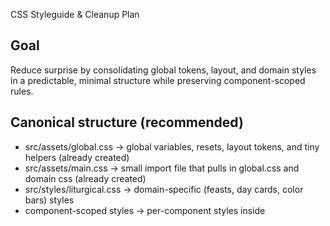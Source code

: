 CSS Styleguide & Cleanup Plan

Goal
----
Reduce surprise by consolidating global tokens, layout, and domain styles in a predictable, minimal structure while preserving component-scoped rules.

Canonical structure (recommended)
---------------------------------
- src/assets/global.css  -> global variables, resets, layout tokens, and tiny helpers (already created)
- src/assets/main.css    -> small import file that pulls in global.css and domain css (already created)
- src/styles/liturgical.css -> domain-specific (feasts, day cards, color bars) styles
- component-scoped styles -> per-component styles inside <style scoped> in .vue files
- src/styles/_archive/  -> keep archived/legacy CSS here (not imported by default)

Current inventory
-----------------
(only files under src/)
- src/assets/global.css      (consolidated global tokens & resets)
- src/assets/main.css        (imports global.css and liturgical.css)
- src/assets/base.css        (stub that imports global.css)
- src/assets/archive/base.css (archived copy)
- src/styles/liturgical.css  (domain styles: feasts, cards, controls)
- src/styles/shared.css      (stub that imports global + liturgical)
- src/styles/archive/*       (archived originals)

Principles
----------
- Single source of truth for variables: only `src/assets/global.css` should declare :root tokens.
- Keep layout tokens and responsive breakpoints in `global.css`.
- Domain styles live in `src/styles/liturgical.css` (or split into `feasts.css`, `calendar.css` if desired).
- Component-specific layout and display rules live in each component's `<style scoped>` block.
- Avoid global utility classes except true utilities (e.g., .sr-only, .visually-hidden, .desktop-only). If a class is only used by one component, move it to that component's scoped styles.

Safe cleanup plan (manual, reversible)
--------------------------------------
1) Confirm no runtime imports of `shared.css` or `base.css` remain. We replaced those with stubs, so runtime should be safe.

2) Move archived files to a single archive folder (already done in this cleanup):
   - mkdir -p src/styles/_archive
   - archived content moved to `src/styles/_archive/` and `src/assets/archive/` was removed
   - compatibility stubs (`src/assets/base.css`, `src/styles/shared.css`) remain and import canonical files to avoid breaking runtime while we validate changes

3) Merge any useful duplicate domain rules from archive into `src/styles/liturgical.css`.
   - Do this by copying small sections at a time and running the app/tests to confirm.

4) Remove stub files only after verifying defaults work across pages:
   - git rm src/assets/base.css
   - git rm src/styles/shared.css
   (keep archive until confident)

5) Optional: split `liturgical.css` into smaller files if it grows large (e.g., `feasts.css`, `calendar-grid.css`) and import them from `main.css`.

Commands to help (run locally)
------------------------------
# 1) List all CSS files under src
find src -name "*.css" | sed -e 's|^| - |'

# 2) Run dev server and visually inspect pages
npm install
npm run dev

# 3) Run unit tests + snapshot tests
npm run test:run

# 4) Archive css files (example)
mkdir -p src/styles/_archive
git mv src/styles/archive/* src/styles/_archive/ || true
git mv src/assets/archive/* src/styles/_archive/ || true

Risks and rollbacks
-------------------
- Don't delete files until tests + visual checks pass. Keep an archive folder with original copies.
- If something breaks, `git restore --staged --worktree --source=HEAD <file>` will revert.

Next steps I can do for you
---------------------------
- I can perform the safe archive (move) and update imports automatically.
- I can merge the remaining useful rules from the archived CSS into `liturgical.css` (small chunks, test after each).
- I can add an automated Playwright CI job to capture and compare visual snapshots on PRs.

Tell me which of the "Next steps" you'd like me to run automatically now, or if you want me to open a PR with all of the proposed changes.